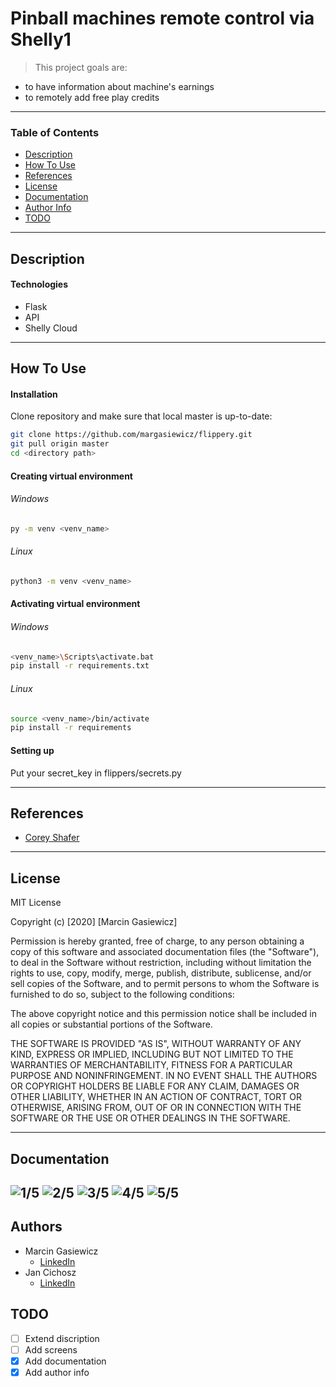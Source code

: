 # Pinball machines remote control via Shelly1

> This project goals are:
- to have information about machine's earnings
- to remotely add free play credits

---

### Table of Contents

- [Description](#description)
- [How To Use](#how-to-use)
- [References](#references)
- [License](#license)
- [Documentation](#documentation)
- [Author Info](#authors)
- [TODO](#todo)

---

## Description

#### Technologies

- Flask
- API
- Shelly Cloud

---

## How To Use

#### Installation
Clone repository and make sure that local master is up-to-date:
```bash
git clone https://github.com/margasiewicz/flippery.git
git pull origin master
cd <directory path>
```
#### Creating virtual environment
###### Windows
```bash
py -m venv <venv_name>
```
###### Linux
```bash
python3 -m venv <venv_name>
```
#### Activating virtual environment
###### Windows
```bash
<venv_name>\Scripts\activate.bat
pip install -r requirements.txt
```
###### Linux
```bash
source <venv_name>/bin/activate
pip install -r requirements
```
#### Setting up
Put your secret_key in flippers/secrets.py

---

## References
- [Corey Shafer](https://www.youtube.com/channel/UCCezIgC97PvUuR4_gbFUs5g)

---

## License

MIT License

Copyright (c) [2020] [Marcin Gasiewicz]

Permission is hereby granted, free of charge, to any person obtaining a copy
of this software and associated documentation files (the "Software"), to deal
in the Software without restriction, including without limitation the rights
to use, copy, modify, merge, publish, distribute, sublicense, and/or sell
copies of the Software, and to permit persons to whom the Software is
furnished to do so, subject to the following conditions:

The above copyright notice and this permission notice shall be included in all
copies or substantial portions of the Software.

THE SOFTWARE IS PROVIDED "AS IS", WITHOUT WARRANTY OF ANY KIND, EXPRESS OR
IMPLIED, INCLUDING BUT NOT LIMITED TO THE WARRANTIES OF MERCHANTABILITY,
FITNESS FOR A PARTICULAR PURPOSE AND NONINFRINGEMENT. IN NO EVENT SHALL THE
AUTHORS OR COPYRIGHT HOLDERS BE LIABLE FOR ANY CLAIM, DAMAGES OR OTHER
LIABILITY, WHETHER IN AN ACTION OF CONTRACT, TORT OR OTHERWISE, ARISING FROM,
OUT OF OR IN CONNECTION WITH THE SOFTWARE OR THE USE OR OTHER DEALINGS IN THE
SOFTWARE.

---

## Documentation
![1/5](https://github.com/margasiewicz/flippery/blob/master/images/1.png?raw=true)
![2/5](https://github.com/margasiewicz/flippery/blob/master/images/2.png?raw=true)
![3/5](https://github.com/margasiewicz/flippery/blob/master/images/3.png?raw=true)
![4/5](https://github.com/margasiewicz/flippery/blob/master/images/4.png?raw=true)
![5/5](https://github.com/margasiewicz/flippery/blob/master/images/5.png?raw=true)
---

## Authors
- Marcin Gasiewicz
  - [LinkedIn](https://www.linkedin.com/in/margasiewicz)
- Jan Cichosz 
  - [LinkedIn](https://www.linkedin.com/in/jancichosz)

## TODO

- [ ] Extend discription
- [ ] Add screens
- [x] Add documentation
- [x] Add author info
